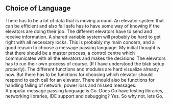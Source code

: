 ## Choice of Language

There has to be a lot of data that is moving around. An elevator system that can be efficient and also fail safe has to have some way of knowing if the elevators are doing their job. The different elevators have to send and receive information. A shared variable system will probably be hard to get right with all necessary locks. This is probably my main concern, and a good reason to choose a message passing language. 
My initial thought is that there should be a master process, a control centre which communicates with all the elevators and makes the decisions. The elevators has to run their own process of course. (If I have understood the blab setup properly). The different functions and modules are hard visualize already now. But there has to be functions for choosing which elevator should respond to each call for an elevator. There should also be functions for handling failing of network, power loss and missed messages.  
A popular message passing language is Go. Does Go have testing libraries, networking libraries, IDE support and debugging? Yes. So why not, lets Go.

